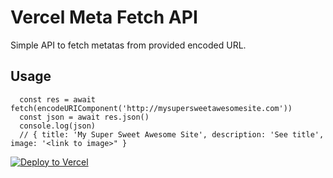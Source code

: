 # Vercel Meta Fetch API

Simple API to fetch metatas from provided encoded URL.

## Usage

```
  const res = await fetch(encodeURIComponent('http://mysupersweetawesomesite.com'))
  const json = await res.json()
  console.log(json)
  // { title: 'My Super Sweet Awesome Site', description: 'See title', image: '<link to image>" }
```

[![Deploy to Vercel](https://vercel.com/button)](https://vercel.com/import/project?template=https://github.com/codybarr/vercel-test-api)
